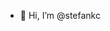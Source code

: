 - 👋 Hi, I’m @stefankc



<!---
stefankc/stefankc is a ✨ special ✨ repository because its `README.md` (this file) appears on your GitHub profile.
You can click the Preview link to take a look at your changes.
--->
